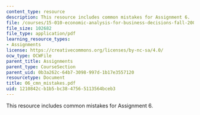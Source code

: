 ```yaml
---
content_type: resource
description: This resource includes common mistakes for Assignment 6.
file: /courses/15-010-economic-analysis-for-business-decisions-fall-2004/1210842cb1b5bc3847565113564bceb3_06_cmn_mistakes.pdf
file_size: 102682
file_type: application/pdf
learning_resource_types:
- Assignments
license: https://creativecommons.org/licenses/by-nc-sa/4.0/
ocw_type: OCWFile
parent_title: Assignments
parent_type: CourseSection
parent_uid: 0b3a262c-64b7-3098-997d-1b17e3557120
resourcetype: Document
title: 06_cmn_mistakes.pdf
uid: 1210842c-b1b5-bc38-4756-5113564bceb3
---
```

This resource includes common mistakes for Assignment 6.
